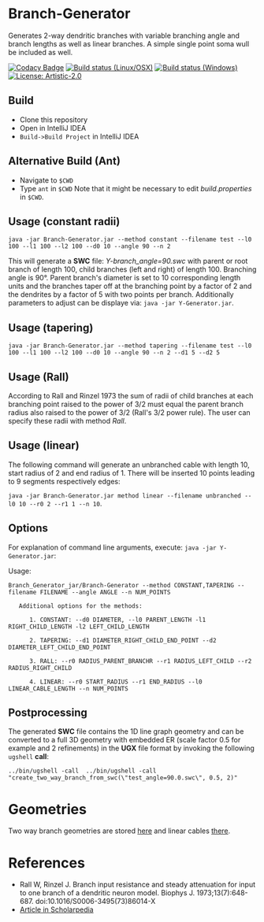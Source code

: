 # Branch-Generator
Generates 2-way dendritic branches with variable branching angle and branch lengths 
as well as linear branches. A simple single point soma wull be included as well.

[![Codacy Badge](https://api.codacy.com/project/badge/Grade/40d57a5293af44d8982bbb4dbdd551b8)](https://app.codacy.com/manual/stephan_5/Branch-Generator?utm_source=github.com&utm_medium=referral&utm_content=stephanmg/Branch-Generator&utm_campaign=Badge_Grade_Dashboard)
[![Build status (Linux/OSX)](https://travis-ci.org/stephanmg/Branch-Generator.svg?branch=master)](https://travis-ci.org/stephanmg/Branch-Generator)
[![Build status (Windows)](https://ci.appveyor.com/api/projects/status/bs9ywjrehwdtoqii?svg=true)](https://ci.appveyor.com/project/stephanmg/branch-generator)
[![License: Artistic-2.0](https://img.shields.io/badge/License-Artistic%202.0-0298c3.svg)](https://opensource.org/licenses/Artistic-2.0)

## Build
- Clone this repository
- Open in IntelliJ IDEA
- `Build->Build Project` in IntelliJ IDEA

## Alternative Build (Ant)
- Navigate to `$CWD`
- Type `ant` in `$CWD`
Note that it might be necessary to edit *build.properties* in `$CWD`.

## Usage (constant radii)
`java -jar Branch-Generator.jar --method constant --filename test --l0 100 --l1 100 --l2 100 --d0 10 --angle 90 --n 2`

This will generate a **SWC** file: *Y-branch_angle=90.swc* with parent or root branch
of length 100, child branches (left and right) of length 100. Branching angle is 90°.
Parent branch's diameter is set to 10 corresponding length units and the branches
taper off at the branching point by a factor of 2 and the dendrites by a factor of
5 with two points per branch. Additionally parameters to adjust can be displaye via:
`java -jar Y-Generator.jar`.

## Usage (tapering)
`java -jar Branch-Generator.jar --method tapering --filename test --l0 100 --l1 100 --l2 100 --d0 10 --angle 90 --n 2 --d1 5 --d2 5`

## Usage (Rall)
According to Rall and Rinzel 1973 the sum of radii of child branches at each branching point raised to the power of 3/2 must equal
the parent branch radius also raised to the power of 3/2 (Rall's 3/2 power rule). The user can specify these radii with method *Rall*.

## Usage (linear)
The following command will generate an unbranched cable with length 10, start radius of 2 and end radius of 1. There will be inserted 10 points leading to 9 segments respectively edges:

`java -jar Branch-Generator.jar method linear --filename unbranched --l0 10 --r0 2 --r1 1 --n 10`.

## Options
For explanation of command line arguments, execute: `java -jar Y-Generator.jar`:

Usage:

`Branch_Generator_jar/Branch-Generator --method CONSTANT,TAPERING --filename FILENAME --angle ANGLE --n NUM_POINTS`

       Additional options for the methods:
       
          1. CONSTANT: --d0 DIAMETER, --l0 PARENT_LENGTH -l1 RIGHT_CHILD_LENGTH -l2 LEFT_CHILD_LENGTH
          
          2. TAPERING: --d1 DIAMETER_RIGHT_CHILD_END_POINT --d2 DIAMETER_LEFT_CHILD_END_POINT

          3. RALL: --r0 RADIUS_PARENT_BRANCHR --r1 RADIUS_LEFT_CHILD --r2 RADIUS_RIGHT_CHILD

          4. LINEAR: --r0 START_RADIUS --r1 END_RADIUS --l0 LINEAR_CABLE_LENGTH --n NUM_POINTS 


## Postprocessing
The generated **SWC** file contains the 1D line graph geometry and can be 
converted to a full 3D geometry with embedded ER (scale factor 0.5 for example and 2 refinements) 
in the **UGX** file format by invoking the following `ugshell` **call**:

` ../bin/ugshell -call  ../bin/ugshell -call "create_two_way_branch_from_swc(\"test_angle=90.0.swc\", 0.5, 2)" `

# Geometries
Two way branch geometries are stored [here](https://temple.app.box.com/folder/116285138468) and linear cables [there](https://temple.app.box.com/folder/116511573967).

# References
- Rall W, Rinzel J. Branch input resistance and steady attenuation for input to one branch of a dendritic neuron model. Biophys J. 1973;13(7):648-687. doi:10.1016/S0006-3495(73)86014-X
- [Article in Scholarpedia](http://www.scholarpedia.org/article/Rall_model)
